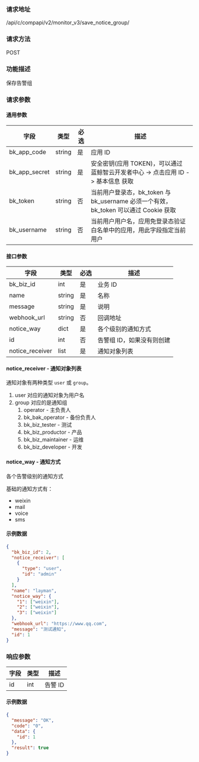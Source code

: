 
### 请求地址

/api/c/compapi/v2/monitor_v3/save_notice_group/



### 请求方法

POST


### 功能描述

保存告警组

### 请求参数


#### 通用参数

| 字段 | 类型 | 必选 |  描述 |
|-----------|------------|--------|------------|
| bk_app_code  |  string    | 是 | 应用 ID     |
| bk_app_secret|  string    | 是 | 安全密钥(应用 TOKEN)，可以通过 蓝鲸智云开发者中心 -&gt; 点击应用 ID -&gt; 基本信息 获取 |
| bk_token     |  string    | 否 | 当前用户登录态，bk_token 与 bk_username 必须一个有效，bk_token 可以通过 Cookie 获取 |
| bk_username  |  string    | 否 | 当前用户用户名，应用免登录态验证白名单中的应用，用此字段指定当前用户 |

#### 接口参数

| 字段            | 类型   | 必选 | 描述                     |
| --------------- | ------ | ---- | ------------------------ |
| bk_biz_id       | int    | 是   | 业务 ID                   |
| name            | string | 是   | 名称                     |
| message         | string | 是   | 说明                     |
| webhook_url     | string | 否   | 回调地址                 |
| notice_way      | dict   | 是   | 各个级别的通知方式       |
| id              | int    | 否   | 告警组 ID，如果没有则创建 |
| notice_receiver | list   | 是   | 通知对象列表             |

#### notice_receiver - 通知对象列表

通知对象有两种类型 `user` 或 `group`。

1. user 对应的通知对象为用户名
2. group 对应的是通知组
   1. operator - 主负责人
   2. bk_bak_operator - 备份负责人
   3. bk_biz_tester - 测试
   4. bk_biz_productor - 产品
   5. bk_biz_maintainer - 运维
   6. bk_biz_developer - 开发

#### notice_way - 通知方式

各个告警级别的通知方式

基础的通知方式有：

* weixin
* mail
* voice
* sms

#### 示例数据

```json
{
  "bk_biz_id": 2,
  "notice_receiver": [
    {
      "type": "user",
      "id": "admin"
    }
  ],
  "name": "layman",
  "notice_way": {
    "1": ["weixin"],
    "2": ["weixin"],
    "3": ["weixin"]
  },
  "webhook_url": "https://www.qq.com",
  "message": "测试通知",
  "id": 1
}
```

### 响应参数

| 字段            | 类型   | 描述               |
| --------------- | ------ | ------------------ |
| id              | int    | 告警 ID             |

#### 示例数据

```json
{
  "message": "OK",
  "code": "0",
  "data": {
    "id": 1
  },
  "result": true
}
```